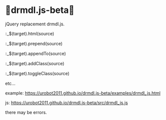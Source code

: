 # 🌟drmdl.js-beta🌟
   
jQuery replacement drmdl.js.
   
💧_$(target).html(source)
   
💧_$(target).prepend(source)
   
💧_$(target).appendTo(source)
   
💧_$(target).addClass(source)
   
💧_$(target).toggleClass(source)
   
etc...
   
example: https://urobot2011.github.io/drmdl.js-beta/examples/drmdl_js.html
   
js: https://urobot2011.github.io/drmdl.js-beta/src/drmdl_js.js
    
there may be errors.
